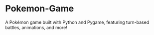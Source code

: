 # Pokemon-Game
A Pokémon game built with Python and Pygame, featuring turn-based battles, animations, and more!
